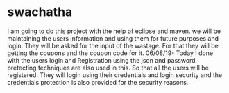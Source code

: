 # swachatha
I am going to do this project with the help of eclipse and maven.
we will be maintaining the users information and using them for future purposes and login.
They will be asked for the input of the wastage. For that they will be getting the coupons and the coupon code for it.
06/08/19- Today I done with the users login and Registration using the json and password pretecting techniques are also used in this. So that all the users will be registered. They will login using their credentials and login security and the credentials protection is also provided for the security reasons.

